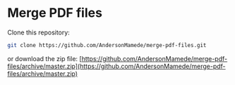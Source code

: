 # Merge PDF files

Clone this repository:

```sh
git clone https://github.com/AndersonMamede/merge-pdf-files.git
```

or download the zip file:
[https://github.com/AndersonMamede/merge-pdf-files/archive/master.zip](https://github.com/AndersonMamede/merge-pdf-files/archive/master.zip)
